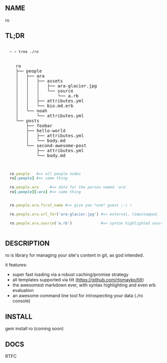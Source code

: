 NAME
----

ro


TL;DR
--------

```bash

  ~ > tree ./ro

```

<pre>

    ro
    ├── people
    │   ├── ara
    │   │   ├── assets
    │   │   │   ├── ara-glacier.jpg
    │   │   │   └── source
    │   │   │       └── a.rb
    │   │   ├── attributes.yml
    │   │   └── bio.md.erb
    │   └── noah
    │       └── attributes.yml
    └── posts
        ├── foobar
        ├── hello-world
        │   ├── attributes.yml
        │   └── body.md
        └── second-awesome-post
            ├── attributes.yml
            └── body.md

</pre>


```ruby

  ro.people   #=> all people nodes
  ro[:people] #=> same thing

  ro.people.ara     #=> data for the person named 'ara'
  ro[:people][:ara] #=> same thing


  ro.people.ara.first_name #=> give you *one* guess ;-) !

  ro.people.ara.url_for('ara-glacier.jpg') #=> external, timestamped,  url for this asset

  ro.people.ara.source('a.rb')             #=> syntax highlighted source yo!
  

```


DESCRIPTION
-----------

ro is library for managing your site's content in git, as god intended.

it features:

- super fast loading via a robust caching/promise strategy
- all templates supported via tilt (https://github.com/rtomayko/tilt)
- the awesomest markdown ever, with syntax highlighting and even erb evaluation
- an awesome command line tool for introspecting your data (./ro console)


INSTALL
-------

gem install ro (coming soon)


DOCS
----

RTFC
